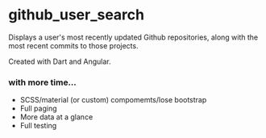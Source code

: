 # github_user_search

Displays a user's most recently updated Github repositories, along with the most recent commits to those projects.

Created with Dart and Angular.

### with more time...

* SCSS/material (or custom) compomemts/lose bootstrap
* Full paging
* More data at a glance
* Full testing